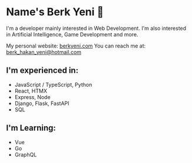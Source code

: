 # Name's Berk Yeni 👋

I'm a developer mainly interested in Web Development.
I'm also interested in Artificial Intelligence, Game Development and more.

My personal website: [berkyeni.com](https://berkyeni.com/) 
You can reach me at: berk_hakan_yeni@hotmail.com

## I'm experienced in:
- JavaScript / TypeScript, Python
- React, HTMX
- Express, Node
- Django, Flask, FastAPI
- SQL

## I'm Learning:
- Vue
- Go
- GraphQL

